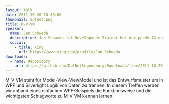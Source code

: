 ```yaml
---
layout: talk
date: 2011-10-20 18:30:00
thumbnail: dotnet.png
title: M-V-VM
speaker:
  name: Jan Schweda
  description: Jan Schweda ist Development Trainer bei der ppedv AG und selbstständiger Softwareentwickler. Seit 2007 entwickelt er mit verschiedenen Versionen des .net Frameworks Anwendungen. Seit 2009 beschäftigt er sich im Schwerpunkt mit WPF und WCF, seit diesem Jahr auch vermehrt mit Microsofts Cloud Computing Plattform Azure.
  social:
    - title: xing
      url: https://www.xing.com/profile/Jan_Schweda
downloads:
  - name: Repository
    url: https://github.com/DotNetRegensburg/Downloads/tree/2011-10-20
---
```

M-V-VM steht für Model-View-ViewModel und ist das Entwurfsmuster um in WPF und Silverlight Logik von Daten zu trennen. In diesem Treffen werden wir anhand eines einfachen WPF-Beispiels die Funktionsweise und die wichtigsten Schlagworte zu M-V-VM kennen lernen.